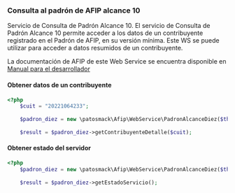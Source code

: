 ### Consulta al padrón de AFIP alcance 10

Servicio de Consulta de Padrón Alcance 10. El servicio de Consulta de Padrón Alcance 10 permite acceder a los datos de un contribuyente registrado en el Padrón de AFIP, en su versión mínima. Este WS se puede utilizar para acceder a datos resumidos de un contribuyente.

La documentación de AFIP de este Web Service se encuentra disponible en [Manual para el desarrollador](http://www.afip.gob.ar/ws/ws_sr_padron_a10/manual_ws_sr_padron_a10_v1.1.pdf)

#### Obtener datos de un contribuyente
```php
<?php
    $cuit = "20221064233";
        
    $padron_diez = new \patosmack\Afip\WebService\PadronAlcanceDiez($this->afip);
        
    $result = $padron_diez->getContribuyenteDetalle($cuit);
```

#### Obtener estado del servidor
```php
<?php
    $padron_diez = new \patosmack\Afip\WebService\PadronAlcanceDiez($this->afip);
        
    $result = $padron_diez->getEstadoServicio();
```